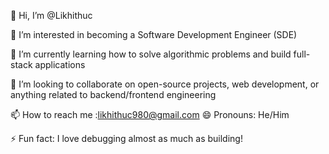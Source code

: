 👋 Hi, I’m @Likhithuc

👀 I’m interested in becoming a Software Development Engineer (SDE)

🌱 I’m currently learning how to solve algorithmic problems and build full-stack applications

💞️ I’m looking to collaborate on open-source projects, web development, or anything related to backend/frontend engineering

📫 How to reach me :likhithuc980@gmail.com
😄 Pronouns: He/Him

⚡ Fun fact: I love debugging almost as much as building!
<!---
Likhithuc/Likhithuc is a ✨ special ✨ repository because its `README.md` (this file) appears on your GitHub profile.
You can click the Preview link to take a look at your changes.
--->
